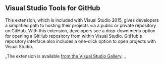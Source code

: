 ## Visual Studio Tools for GitHub

This extension, which is included with Visual Studio 2015, gives developers a simplified path to hosting their projects via a public or private repository on GitHub. With this extension, developers see a drop-down menu option for opening a GitHub repository from within Visual Studio. GitHub's repository interface also includes a one-click option to open projects with Visual Studio.

_The extension is available [from the Visual Studio Gallery](https://visualstudiogallery.msdn.microsoft.com/75be44fb-0794-4391-8865-c3279527e97d). _
